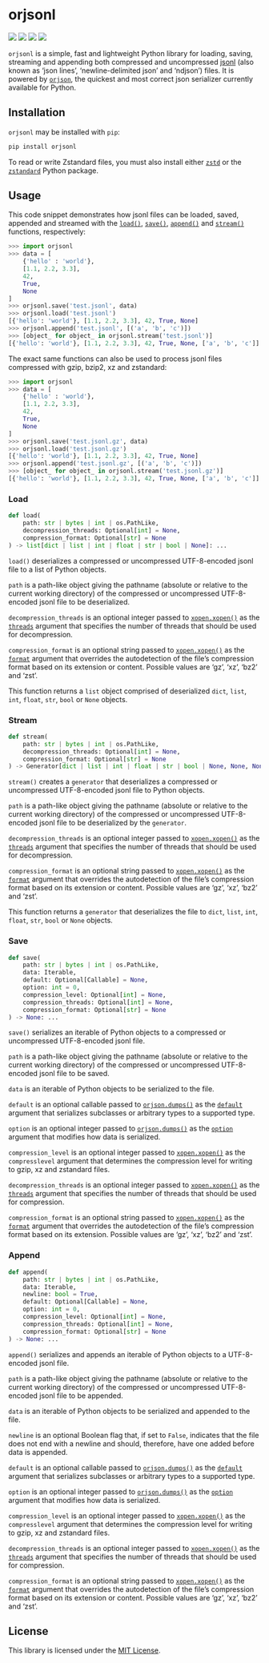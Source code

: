 # orjsonl

<a href="https://pypi.org/project/orjsonl/" alt="PyPI Version"><img src="https://img.shields.io/pypi/v/orjsonl"></a> <a href="https://github.com/umarbutler/orjsonl/actions/workflows/ci.yml" alt="Build Status"><img src="https://img.shields.io/github/workflow/status/umarbutler/orjsonl/ci"></a> <a href="https://app.codecov.io/gh/umarbutler/orjsonl" alt="Code Coverage"><img src="https://img.shields.io/codecov/c/github/umarbutler/orjsonl"></a> <a href="https://pypistats.org/packages/orjsonl" alt="Downloads"><img src="https://img.shields.io/pypi/dm/orjsonl"></a>

`orjsonl` is a simple, fast and lightweight Python library for loading, saving, streaming and appending both compressed and uncompressed [jsonl](https://jsonlines.org/) (also known as ‘json lines’, ‘newline-delimited json’ and ‘ndjson’) files. It is powered by [`orjson`](https://github.com/ijl/orjson), the quickest and most correct json serializer currently available for Python.

## Installation

`orjsonl` may be installed with `pip`:

```bash
pip install orjsonl
```

To read or write Zstandard files, you must also install either [`zstd`](https://github.com/facebook/zstd) or the [`zstandard`](https://pypi.org/project/zstandard/) Python package.

## Usage

This code snippet demonstrates how jsonl files can be loaded, saved, appended and streamed with the [`load()`](#load), [`save()`](#save), [`append()`](#append) and [`stream()`](#stream) functions, respectively:

```python
>>> import orjsonl
>>> data = [
    {'hello' : 'world'},
    [1.1, 2.2, 3.3],
    42,
    True,
    None
]
>>> orjsonl.save('test.jsonl', data)
>>> orjsonl.load('test.jsonl')
[{'hello': 'world'}, [1.1, 2.2, 3.3], 42, True, None]
>>> orjsonl.append('test.jsonl', [('a', 'b', 'c')])
>>> [object_ for object_ in orjsonl.stream('test.jsonl')]
[{'hello': 'world'}, [1.1, 2.2, 3.3], 42, True, None, ['a', 'b', 'c']]
```

The exact same functions can also be used to process jsonl files compressed with gzip, bzip2, xz and zstandard:

```python
>>> import orjsonl
>>> data = [
    {'hello' : 'world'},
    [1.1, 2.2, 3.3],
    42,
    True,
    None
]
>>> orjsonl.save('test.jsonl.gz', data)
>>> orjsonl.load('test.jsonl.gz')
[{'hello': 'world'}, [1.1, 2.2, 3.3], 42, True, None]
>>> orjsonl.append('test.jsonl.gz', [('a', 'b', 'c')])
>>> [object_ for object_ in orjsonl.stream('test.jsonl.gz')]
[{'hello': 'world'}, [1.1, 2.2, 3.3], 42, True, None, ['a', 'b', 'c']]
```

### Load

```python
def load(
    path: str | bytes | int | os.PathLike,
    decompression_threads: Optional[int] = None,
    compression_format: Optional[str] = None
) -> list[dict | list | int | float | str | bool | None]: ...
```

`load()` deserializes a compressed or uncompressed UTF-8-encoded jsonl file to a list of Python objects.

`path` is a path-like object giving the pathname (absolute or relative to the current working directory) of the compressed or uncompressed UTF-8-encoded jsonl file to be deserialized.

`decompression_threads` is an optional integer passed to [`xopen.xopen()`](https://github.com/pycompression/xopen/#xopen) as the [`threads`](https://github.com/pycompression/xopen/#xopen) argument that specifies the number of threads that should be used for decompression.

`compression_format` is an optional string passed to [`xopen.xopen()`](https://github.com/pycompression/xopen/#xopen) as the [`format`](https://github.com/pycompression/xopen/#v130-2022-01-10) argument that overrides the autodetection of the file’s compression format based on its extension or content. Possible values are ‘gz’, ‘xz’, ‘bz2’ and ‘zst’.

This function returns a `list` object comprised of deserialized `dict`, `list`, `int`, `float`, `str`, `bool` or `None` objects.

### Stream

```python
def stream(
    path: str | bytes | int | os.PathLike,
    decompression_threads: Optional[int] = None,
    compression_format: Optional[str] = None
) -> Generator[dict | list | int | float | str | bool | None, None, None]: ...
```

`stream()` creates a `generator` that deserializes a compressed or uncompressed UTF-8-encoded jsonl file to Python objects.

`path` is a path-like object giving the pathname (absolute or relative to the current working directory) of the compressed or uncompressed UTF-8-encoded jsonl file to be deserialized by the `generator`.

`decompression_threads` is an optional integer passed to [`xopen.xopen()`](https://github.com/pycompression/xopen/#xopen) as the [`threads`](https://github.com/pycompression/xopen/#xopen) argument that specifies the number of threads that should be used for decompression.

`compression_format` is an optional string passed to [`xopen.xopen()`](https://github.com/pycompression/xopen/#xopen) as the [`format`](https://github.com/pycompression/xopen/#v130-2022-01-10) argument that overrides the autodetection of the file’s compression format based on its extension or content. Possible values are ‘gz’, ‘xz’, ‘bz2’ and ‘zst’.

This function returns a `generator` that deserializes the file to `dict`, `list`, `int`, `float`, `str`, `bool` or `None` objects.

### Save

```python
def save(
    path: str | bytes | int | os.PathLike,
    data: Iterable,
    default: Optional[Callable] = None,
    option: int = 0,
    compression_level: Optional[int] = None,
    compression_threads: Optional[int] = None,
    compression_format: Optional[str] = None
) -> None: ...
```

`save()` serializes an iterable of Python objects to a compressed or uncompressed UTF-8-encoded jsonl file.

`path` is a path-like object giving the pathname (absolute or relative to the current working directory) of the compressed or uncompressed UTF-8-encoded jsonl file to be saved.

`data` is an iterable of Python objects to be serialized to the file.

`default` is an optional callable passed to [`orjson.dumps()`](https://github.com/ijl/orjson#serialize) as the [`default`](https://github.com/ijl/orjson#default) argument that serializes subclasses or arbitrary types to a supported type.

`option` is an optional integer passed to [`orjson.dumps()`](https://github.com/ijl/orjson#serialize) as the [`option`](https://github.com/ijl/orjson#option) argument that modifies how data is serialized.

`compression_level` is an optional integer passed to [`xopen.xopen()`](https://github.com/pycompression/xopen/#xopen) as the `compresslevel` argument that determines the compression level for writing to gzip, xz and zstandard files.

`decompression_threads` is an optional integer passed to [`xopen.xopen()`](https://github.com/pycompression/xopen/#xopen) as the [`threads`](https://github.com/pycompression/xopen/#xopen) argument that specifies the number of threads that should be used for compression.

`compression_format` is an optional string passed to [`xopen.xopen()`](https://github.com/pycompression/xopen/#xopen) as the [`format`](https://github.com/pycompression/xopen/#v130-2022-01-10) argument that overrides the autodetection of the file’s compression format based on its extension. Possible values are ‘gz’, ‘xz’, ‘bz2’ and ‘zst’.

### Append

```python
def append(
    path: str | bytes | int | os.PathLike,
    data: Iterable,
    newline: bool = True,
    default: Optional[Callable] = None,
    option: int = 0,
    compression_level: Optional[int] = None,
    compression_threads: Optional[int] = None,
    compression_format: Optional[str] = None
) -> None: ...
```

`append()` serializes and appends an iterable of Python objects to a UTF-8-encoded jsonl file.

`path` is a path-like object giving the pathname (absolute or relative to the current working directory) of the compressed or uncompressed UTF-8-encoded jsonl file to be appended.

`data` is an iterable of Python objects to be serialized and appended to the file.

`newline` is an optional Boolean flag that, if set to `False`, indicates that the file does not end with a newline and should, therefore, have one added before data is appended.

`default` is an optional callable passed to [`orjson.dumps()`](https://github.com/ijl/orjson#serialize) as the [`default`](https://github.com/ijl/orjson#default) argument that serializes subclasses or arbitrary types to a supported type.

`option` is an optional integer passed to [`orjson.dumps()`](https://github.com/ijl/orjson#serialize) as the [`option`](https://github.com/ijl/orjson#option) argument that modifies how data is serialized.

`compression_level` is an optional integer passed to [`xopen.xopen()`](https://github.com/pycompression/xopen/#xopen) as the `compresslevel` argument that determines the compression level for writing to gzip, xz and zstandard files.

`decompression_threads` is an optional integer passed to [`xopen.xopen()`](https://github.com/pycompression/xopen/#xopen) as the [`threads`](https://github.com/pycompression/xopen/#xopen) argument that specifies the number of threads that should be used for compression.

`compression_format` is an optional string passed to [`xopen.xopen()`](https://github.com/pycompression/xopen/#xopen) as the [`format`](https://github.com/pycompression/xopen/#v130-2022-01-10) argument that overrides the autodetection of the file’s compression format based on its extension or content. Possible values are ‘gz’, ‘xz’, ‘bz2’ and ‘zst’.

## License

This library is licensed under the [MIT License](https://github.com/umarbutler/orjsonl/blob/main/LICENSE).
